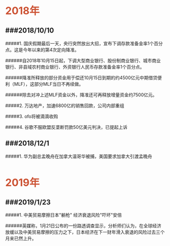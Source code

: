 <div style="color: #CC5233; font-weight: bold; font-size: 32px;">2018年</div>


###2018/10/10
---

#####1. 国庆假期最后一天，央行突然放出大招，宣布下调存款准备金率1个百分点。这是今年以来的第4次定向降准。


######自2018年10月15日起，下调大型商业银行、股份制商业银行、城市商业银行、非县域农村商业银行、外资银行人民币存款准备金率1个百分点。

######降准所释放的部分资金用于偿还10月15日到期的约4500亿元中期借贷便利（MLF），这部分MLF当日不再续做。

######除去对冲上述MLF资金以外，降准还可再释放增量资金约7500亿元。

#####2. 万达地产，加速6800亿的销售回款，公司内部重组

#####3. ofo将被滴滴收购

#####4. 谷歌不服欧盟反垄断罚款50亿美元判决，已提起上诉



###2018/12/1
---

#####1. 华为副总孟晚舟在加拿大温哥华被捕，美国要求加拿大引渡孟晚舟



<br>
<br>



<div style="color: #CC5233; font-weight: bold; font-size: 32px;">2019年</div>


###2019/1/23
---

#####1. 中美贸易摩擦日本"躺枪" 经济衰退风险"吓坏"安倍

######英媒称，1月21日公布的一份路透调查显示，分析师们认为，在全球经济放缓以及中美贸易摩擦的压力之下，日本经济在下一财年滑入衰退的风险过去三个月来已然上升。